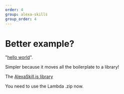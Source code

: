 ```yaml
---
order: 4
group: alexa-skills
group_order: 4
---
```


# Better example?

"[hello world](resources/hello-world-index.js)".

Simpler because it moves all the boilerplate to a library!

The [AlexaSkill.js library](resources/AlexaSkill.js)

You need to use the Lambda .zip now.
